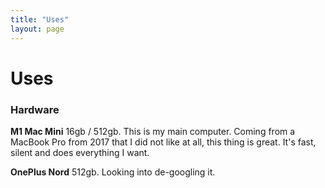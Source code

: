 ```yaml
---
title: "Uses"
layout: page
---
```


# Uses

### Hardware

**M1 Mac Mini** 16gb / 512gb. This is my main computer. Coming from a MacBook Pro from 2017 that I did not like at all, this thing is great. It's fast, silent and does everything I want.

**OnePlus Nord** 512gb. Looking into de-googling it.

